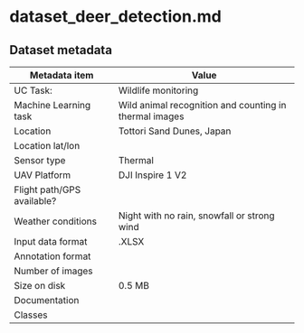 # dataset_deer_detection.md

## Dataset metadata
| Metadata item | Value |
| ---- | ---- | 
| UC Task: | Wildlife monitoring |
| Machine Learning task | Wild animal recognition and counting in thermal images |
| Location | Tottori Sand Dunes, Japan |
| Location lat/lon |  | 
| Sensor  type | Thermal | 
| UAV Platform | DJI Inspire 1 V2 | 
| Flight path/GPS available? | |
| Weather conditions | Night with no rain, snowfall or strong wind | 
| Input data format | .XLSX | 
| Annotation format | |
| Number of images |  | 
| Size on disk | 0.5 MB |
| Documentation |  |
| Classes | | 
